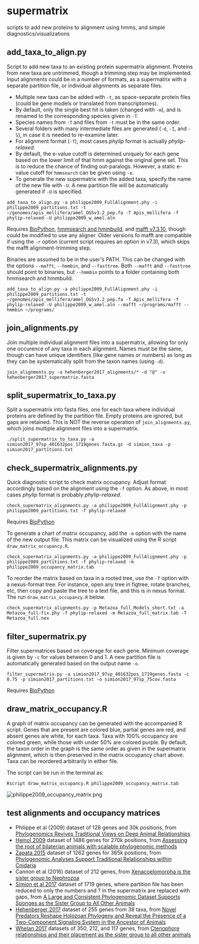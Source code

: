 # supermatrix #
scripts to add new proteins to alignment using hmms, and simple diagnostics/visualizations

## add_taxa_to_align.py ##
Script to add new taxa to an existing protein supermatrix alignment. Proteins from new taxa are untrimmed, though a trimming step may be implemented. Input alignments could be in a number of formats, as a supermatrix with a separate partition file, or individual alignments as separate files.
* Multiple new taxa can be added with `-t`, as space-separate protein files (could be gene models or translated from transcriptomes). 
* By default, only the single best hit is taken (changed with `-m`), and is renamed to the corresponding species given in `-T`. 
* Species names from `-T` and files from `-t` must be in the same order. 
* Several folders with many intermediate files are generated (`-d`, `-I`, and `-S`), in case it is needed to re-examine later.
* For alignment format (`-f`), most cases *phylip* format is actually *phylip-relaxed*.
* By default, the e-value cutoff is determined uniquely for each gene based on the lower limit of that hmm against the original gene set. This is to reduce the chance of finding out-paralogs. However, a static e-value cutoff for `hmmsearch` can be given using `-e`.
* To generate the new supermatrix with the added taxa, specify the name of the new file with `-U`. A new partition file will be automatically generated if `-U` is specified.

`add_taxa_to_align.py -a philippe2009_FullAlignment.phy -i philippe2009_partitions.txt -t ~/genomes/apis_mellifera/amel_OGSv3.2_pep.fa -T Apis_mellifera -f phylip-relaxed -U philippe2009_w_amel.aln`

Requires [BioPython](http://biopython.org/wiki/Download), [hmmsearch and hmmbuild](http://hmmer.org/), and [mafft v7.3.10](http://mafft.cbrc.jp/alignment/software/source.html), though could be modified to use any aligner. Older versions fo mafft are compatible if using the `-r` option  (current script requires an option in v7.3), which skips the mafft alignment-trimming step.

Binaries are assumed to be in the user's PATH. This can be changed with the options `--mafft`, `--hmmbin`, and `--fasttree`. Both `--mafft` and `--fasttree` should point to binaries, but `--hmmbin` points to a folder containing both hmmsearch and hmmbuild.

`add_taxa_to_align.py -a philippe2009_FullAlignment.phy -i philippe2009_partitions.txt -t ~/genomes/apis_mellifera/amel_OGSv3.2_pep.fa -T Apis_mellifera -f phylip-relaxed -U philippe2009_w_amel.aln --mafft ~/programs/mafft --hmmbin ~/programs/`

## join_alignments.py ##
Join multiple individual alignment files into a supermatrix, allowing for only one occurence of any taxa in each alignment. Names must be the same, though can have unique identifiers (like gene names or numbers) as long as they can be systematically split from the taxon names (using `-d`).

`join_alignments.py -a hehenberger2017_alignments/* -d "@" -u hehenberger2017_supermatrix.fasta`

## split_supermatrix_to_taxa.py ##
Split a supermatrix into fasta files, one for each taxa where individual proteins are defined by the partition file. Empty proteins are ignored, but gaps are retained. This is NOT the reverse operation of `join_alignments.py`, which joins multiple alignment files into a supermatrix.

`./split_supermatrix_to_taxa.py -a simion2017_97sp_401632pos_1719genes.fasta.gz -d simion_taxa -p simion2017_partitions.txt`

## check_supermatrix_alignments.py ##
Quick diagnostic script to check matrix occupancy. Adjust format accordingly based on the alignment using the `-f` option. As above, in most cases *phylip* format is probably *phylip-relaxed*.

`check_supermatrix_alignments.py -a philippe2009_FullAlignment.phy -p philippe2009_partitions.txt -f phylip-relaxed`

Requires [BioPython](http://biopython.org/wiki/Download)

To generate a chart of matrix occupancy, add the `-m` option with the name of the new output file. This matrix can be visualized using the R script `draw_matrix_occupancy.R`.

`check_supermatrix_alignments.py -a philippe2009_FullAlignment.phy -p philippe2009_partitions.txt -f phylip-relaxed -m philippe2009_occupancy_matrix.tab`

To reorder the matrix based on taxa in a rooted tree, use the `-T` option with a nexus-format tree. For instance, open any tree in figtree, rotate branches, etc, then copy and paste the tree to a text file, and this is in nexus format. The run `draw_matrix_occupancy.R` below.

`check_supermatrix_alignments.py -p Metazoa_full_Models_short.txt -a Metazoa_full-fix.phy -f phylip-relaxed -m Metazoa_full_matrix.tab -T Metazoa_full.nex`

## filter_supermatrix.py ##
Filter supermatrices based on coverage for each gene. Minimum coverage is given by `-c` for values between 0 and 1. A new partition file is automatically generated based on the output name `-o`. 

`filter_supermatrix.py -a simion2017_97sp_401632pos_1719genes.fasta -c 0.75 -p simion2017_partitions.txt -o simion2017_97sp_75cov.fasta`

Requires [BioPython](http://biopython.org/wiki/Download)

## draw_matrix_occupancy.R ##
A graph of matrix occupancy can be generated with the accompanied R script. Genes that are present are colored blue, partial genes are red, and absent genes are white, for each taxa. Taxa with 100% occupancy are colored green, while those with under 50% are colored purple. By default, the taxon order in the graph is the same order as given in the supermatrix alignment, which is then preserved in the matrix occupancy chart above. Taxa can be reordered arbitrarily in either file.

The script can be run in the terminal as:

`Rscript draw_matrix_occupancy.R philippe2009_occupancy_matrix.tab`

![philippe2009_occupancy_matrix.png](https://github.com/wrf/supermatrix/blob/master/philippe2009_occupancy_matrix.png)

## test alignments and occupancy matrices ##
* Philippe et al (2009) dataset of 128 genes and 30k positions, from [Phylogenomics Revives Traditional Views on Deep Animal Relationships](https://www.sciencedirect.com/science/article/pii/S0960982209008057)
* [Hejnol 2009](https://bitbucket.org/caseywdunn/hejnol_etal_2009) dataset of 1486 genes for 270k positions, from [Assessing the root of bilaterian animals with scalable phylogenomic methods](http://rspb.royalsocietypublishing.org/content/276/1677/4261)
* [Zapata 2015](https://bitbucket.org/caseywdunn/cnidaria2014) dataset of 1262 genes for 365k positions, from [Phylogenomic Analyses Support Traditional Relationships within Cnidaria](http://journals.plos.org/plosone/article?id=10.1371/journal.pone.0139068)
* Cannon et al (2016) dataset of 212 genes, from [Xenacoelomorpha is the sister group to Nephrozoa](http://www.nature.com/nature/journal/v530/n7588/full/nature16520.html) 
* [Simion et al 2017](https://github.com/psimion/SuppData_Metazoa_2017) dataset of 1719 genes, where partition file has been reduced to only the numbers and ? in the supermatrix are replaced with gaps, from [A Large and Consistent Phylogenomic Dataset Supports Sponges as the Sister Group to All Other Animals](http://www.sciencedirect.com/science/article/pii/S0960982217301999)
* [Hehenberger 2017](http://datadryad.org/resource/doi:10.5061/dryad.26bv4) dataset of 255 genes from 38 taxa, from [Novel Predators Reshape Holozoan Phylogeny and Reveal the Presence of a Two-Component Signaling System in the Ancestor of Animals](http://www.sciencedirect.com/science/article/pii/S0960982217307078)
* [Whelan 2017](https://figshare.com/articles/Ctenophora_Phylogeny_Datasets_and_Core_Orthologs/4484138) datasets of 350, 212, and 117 genes, from [Ctenophore relationships and their placement as the sister group to all other animals](https://www.nature.com/articles/s41559-017-0331-3)
